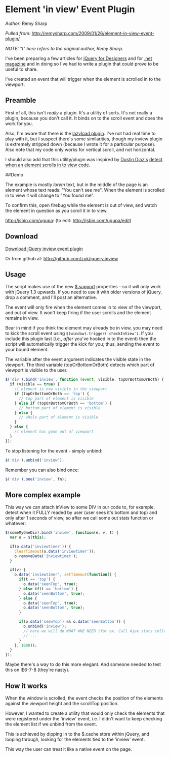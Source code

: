 # Element 'in view' Event Plugin

*Author:* Remy Sharp

*Pulled from:* http://remysharp.com/2009/01/26/element-in-view-event-plugin/

*NOTE: "I" here refers to the original author, Remy Sharp.*

I've been preparing a few articles for [jQuery for Designers][] and for
[.net magazine][] and in doing so I've had to write a plugin that could prove
to be useful to share.

I've created an event that will trigger when the element is scrolled in to the
viewport.


## Preamble

First of all, this isn't *really* a plugin. It's a utility of sorts. It's not
really a plugin, because you don't call it. It binds on to the scroll event and
does the work for you.

Also, I'm aware that there is the [lazyload plugin][]. I've not had real time to
play with it, but I suspect there's some similarities, though my inview plugin
is extremely stripped down (because I wrote it for a particular purpose). Also
note that my code only works for vertical scroll, and not horizontal.

I should also add that this utility/plugin was inspired by [Dustin Diaz's][]
[detect when an element scrolls in to view code][].


##Demo

The example is mostly *lorem* text, but in the middle of the page is an element
whose text reads: "You can't see me". When the element is scrolled in to view
it will change to "You found me".

To confirm this, open firebug while the element is out of view, and watch the
element in question as you scroll it in to view.

http://jsbin.com/ugupa: (to edit: http://jsbin.com/ugupa/edit)


## Download

[Download jQuery inview event plugin][]

Or from github at: http://github.com/zuk/jquery.inview


## Usage

The script makes use of the new [$.support][] properties - so it will only work
with jQuery 1.3 upwards. If you need to use it with older versions of jQuery,
drop a comment, and I'll post an alternative.

The event will only fire when the element comes in to view of the viewport, and
out of view. It won't keep firing if the user scrolls and the element remains in
view.

Bear in mind if you think the element may already be in view, you may need to
kick the scroll event using `$(window).trigger('checkInView')`. If you include
this plugin last (i.e., *after* you've hooked in to the event) then the script
will automatically trigger the kick for you; thus, sending the event to your
bound element.

The variable after the event argument indicates the visible state in the
viewport. The third variable (topOrBottomOrBoth) detects which part of viewport
is visible to the user.

```js
$('div').bind('inview', function (event, visible, topOrBottomOrBoth) {
  if (visible == true) {
    // element is now visible in the viewport
    if (topOrBottomOrBoth == 'top') {
      // top part of element is visible
    } else if (topOrBottomOrBoth == 'bottom') {
      // bottom part of element is visible
    } else {
      // whole part of element is visible
    }
  } else {
    // element has gone out of viewport
  }
});
```

To stop listening for the event - simply unbind:

```js
$('div').unbind('inview');
```

Remember you can also bind once:

```js
$('div').one('inview', fn);
```


## More complex example

This way we can attach inView to some DIV in our code to, for example, detect
when it FULLY readed by user (user sees it's bottom and top) and only after 1
seconds of view, so after we call some out stats function or whatever:

```js
$(someMyOneDiv).bind('inview', function(e, v, t) {
  var o = $(this);

  if(o.data('inviewtimer')) {
    clearTimeout(o.data('inviewtimer'));
    o.removeData('inviewtimer');
  }

  if(v) {
    o.data('inviewtimer', setTimeout(function() {
      if(t == 'top') {
        o.data('seenTop', true);
      } else if(t == 'bottom') {
        o.data('seenBottom', true);
      } else {
        o.data('seenTop', true);
        o.data('seenBottom', true);
      }

      if(o.data('seenTop') && o.data('seenBottom')) {
        o.unbind('inview');
        // here we will do WHAT WHE NEED (for ex. Call Ajax stats collector)
        // ...
      }
    }, 1000));
  }
});
```

Maybe there's a way to do this more elegant. And someone needed to test this on
IE6-7-8 (they're nasty).


## How it works

When the window is scrolled, the event checks the position of the elements
against the viewport height and the scrollTop position.

However, I wanted to create a utility that would only check the elements that
were registered under the 'inview' event, i.e. I didn't want to keep checking
the element list if we unbind from the event.

This is achieved by dipping in to the $.cache store within jQuery, and looping
through, looking for the elements tied to the 'inview' event.

This way the user can treat it like a native event on the page.


[jQuery for Designers]: http://jqueryfordesigners.com/
[.net magazine]: http://www.netmag.co.uk/
[lazyload plugin]: http://www.appelsiini.net/projects/lazyload
[Dustin Diaz's]: http://www.dustindiaz.com/
[detect when an element scrolls in to view code]: http://www.dustindiaz.com/element-scroll-into-view/
[Download jQuery inview event plugin]: http://remysharp.com/downloads/jquery.inview.js
[$.support]: http://api.jquery.com/?support
